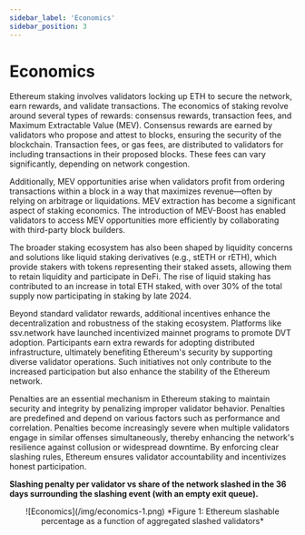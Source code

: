 ```yaml
---
sidebar_label: 'Economics'
sidebar_position: 3
---
```


# Economics

Ethereum staking involves validators locking up ETH to secure the network, earn rewards, and validate transactions. The economics of staking revolve around several types of rewards: consensus rewards, transaction fees, and Maximum Extractable Value (MEV). Consensus rewards are earned by validators who propose and attest to blocks, ensuring the security of the blockchain. Transaction fees, or gas fees, are distributed to validators for including transactions in their proposed blocks. These fees can vary significantly, depending on network congestion. 

Additionally, MEV opportunities arise when validators profit from ordering transactions within a block in a way that maximizes revenue—often by relying on arbitrage or liquidations. MEV extraction has become a significant aspect of staking economics. The introduction of MEV-Boost has enabled validators to access MEV opportunities more efficiently by collaborating with third-party block builders.

The broader staking ecosystem has also been shaped by liquidity concerns and solutions like liquid staking derivatives (e.g., stETH or rETH), which provide stakers with tokens representing their staked assets, allowing them to retain liquidity and participate in DeFi. The rise of liquid staking has contributed to an increase in total ETH staked, with over 30% of the total supply now participating in staking by late 2024.

Beyond standard validator rewards, additional incentives enhance the decentralization and robustness of the staking ecosystem. Platforms like ssv.network have launched incentivized mainnet programs to promote DVT adoption. Participants earn extra rewards for adopting distributed infrastructure, ultimately benefiting Ethereum's security by supporting diverse validator operations. Such initiatives not only contribute to the increased participation but also enhance the stability of the Ethereum network.

Penalties are an essential mechanism in Ethereum staking to maintain security and integrity by penalizing improper validator behavior. Penalties are predefined and depend on various factors such as performance and correlation. Penalties become increasingly severe when multiple validators engage in similar offenses simultaneously, thereby enhancing the network's resilience against collusion or widespread downtime. By enforcing clear slashing rules, Ethereum ensures validator accountability and incentivizes honest participation.

**Slashing penalty per validator vs share of the network slashed in the 36 days surrounding the slashing event (with an empty exit queue).**

<div align="center">
![Economics](/img/economics-1.png)
*Figure 1: Ethereum slashable percentage as a function of aggregated slashed validators*
</div>
